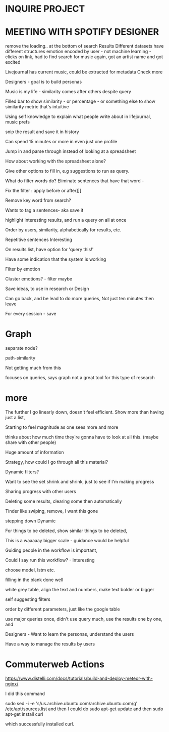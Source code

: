 # INQUIRE PROJECT

MEETING WITH SPOTIFY DESIGNER
==============================

remove the loading.. at the bottom of search Results
Different datasets have different structures
 emotion encoded by user - not machine learning - clicks on link, had to find
 search for music again, got an artist name and got excited

Livejournal has current music, could be extracted for metadata
Check more


Designers - goal is to build personas

Music is my life - similarity comes after others despite query

Filled bar to show similarity - or percentage - or something else to show similarity metric that's intuitive

Using self knowledge to explain what people write about in lifejournal, music prefs

snip the result and save it in history

Can spend 15 minutes or more in even just one profile

Jump in and parse through instead of looking at a spreadsheet


How about working with the spreadsheet alone?

Give other options to fill in, e.g suggestions to run as query.

What do filter words do? Eliminate sentences that have that word -

Fix the filter : apply before or after]]]

Remove key word from search?

Wants to tag a sentences- aka save it

highlight Interesting results, and run a query on all at once

Order by users, similarity, alphabetically for results,  etc.

Repetitive sentences Interesting

On results list, have option for 'query this!'

Have some indication that the system is working

Filter by emotion

Cluster emotions? - filter maybe

Save ideas, to use in research or Design

Can go back, and be lead to do more queries, Not just ten minutes then leave

For every session - save

Graph
======

separate node?

path-similarity

Not getting much from this

focuses on queries, says graph not a great tool for this type of research

more
====

The further I go linearly down, doesn't feel efficient.
Show more than having just a list,

Starting to feel magnitude as one sees more and more

thinks about how much time they're gonna have to look at all this.
(maybe share with other people)

Huge amount of information

Strategy, how could I go through all this material?

Dynamic filters?

Want to see the set shrink and shrink, just to see if I'm making progress

Sharing progress with other users

Deleting some results, clearing some then automatically

Tinder like swiping, remove, I want this gone

stepping down Dynamic

For things to be deleted, show similar things to be deleted,

This is a waaaaay bigger scale - guidance would be helpful

Guiding people in the workflow is important,

Could I say run this workflow? - Interesting

choose model, lstm etc.

filling in the blank done well

white grey table, align the text and numbers, make text bolder or bigger

self suggesting filters


order by different parameters, just like the google table

use major queries once, didn't use query much, use the results one by one, and

Designers - Want to learn the personas, understand the users

Have a way to manage the results by users



Commuterweb Actions
====================

https://www.distelli.com/docs/tutorials/build-and-deploy-meteor-with-nginx/

I did this command

sudo sed -i -e 's/us.archive.ubuntu.com/archive.ubuntu.com/g' /etc/apt/sources.list
and then I could do sudo apt-get update and then sudo apt-get install curl

which successfully installed curl.
